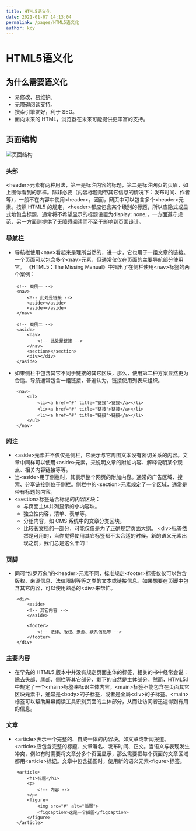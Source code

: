 ```yaml
---
title: HTML5语义化
date: 2021-01-07 14:13:04
permalink: /pages/HTML5语义化
author: kcy
---
```


# HTML5语义化
## 为什么需要语义化
* 易修改、易维护。
* 无障碍阅读支持。
* 搜索引擎友好，利于 SEO。
* 面向未来的 HTML，浏览器在未来可能提供更丰富的支持。
## 页面结构
![页面结构](https://s3.ax1x.com/2021/01/08/suPr90.png)
### 头部
\<header>元素有两种用法，第一是标注内容的标题，第二是标注网页的页眉，如上图你看到的那样。除非必要（内容标题附带其它信息的情况下：发布时间、作者等），一般不在内容中使用\<header>。因而，网页中可以包含多个\<header>元素。按照 HTML5 的规定，\<header>都应包含某个级别的标题，所以应隐式或显式地包含标题，通常将不希望显示的标题设置为display: none;，一方面遵守规范，另一方面则提供了无障碍阅读而不至于影响到页面设计。
### 导航栏
* 导航栏使用\<nav>看起来是理所当然的，进一步，它也用于一组文章的链接。一个页面可以包含多个\<nav>元素，但通常仅仅在页面的主要导航部分使用它。
《HTML5：The Missing Manual》中指出了在侧栏使用\<nav>标签的两个案例：
```
    <!-- 案例一 -->
    <nav>
        <!-- 此处是链接 -->
        <aside></aside>
        <aside></aside>
    </nav>

    <!-- 案例二 -->
    <aside>
        <nav>
            <!-- 此处是链接 -->
        </nav>
        <section></section>
        <div></div>
    </aside>
```
* 如果侧栏中包含其它不同于链接的其它区块，那么，使用第二种方案显然更为合适。导航通常包含一组链接，普遍认为，链接使用列表来组织。
```
    <nav>
        <ul>
            <li><a href="#" title="链接">链接</a></li>
            <li><a href="#" title="链接">链接</a></li>
            <li><a href="#" title="链接">链接</a></li>
        </ul>
    </nav>
```
### 附注
* \<aside>元素并不仅仅是侧栏，它表示与它周围文本没有密切关系的内容。文章中同样可以使用\<aside>元素，来说明文章的附加内容、解释说明某个观点、相关内容链接等等。
* 当\<aside>用于侧栏时，其表示整个网页的附加内容。通常的广告区域、搜索、分享链接则位于侧栏。侧栏中的\<section>元素规定了一个区域，通常是带有标题的内容。
* \<section>标签适合标记的内容区块：
    + 与页面主体并列显示的小内容块。
    + 独立性内容，清单、表单等。
    + 分组内容，如 CMS 系统中的文章分类区块。
    + 比较长文档的一部分，可能仅仅是为了正确规定页面大纲。
\<div>标签依然是可用的，当你觉得使用其它标签都不太合适的时候。新的语义元素出现之前，我们总是这么干的！

### 页脚
* 同可“包罗万象”的\<header>元素不同，标准规定\<footer>标签仅仅可以包含版权、来源信息、法律限制等等之类的文本或链接信息。如果想要在页脚中包含其它内容，可以使用熟悉的\<div>来帮忙。
```
    <div>
        <aside>
        <!-- 其它内容 -->
        </aside>
    
        <footer>
            <!-- 法律、版权、来源、联系信息等 -->
        </footer>
    </div>
```

### 主要内容
* 在早先的 HTML5 版本中并没有规定页面主体的标签，相关的书中经常会说：除去头部、尾部、侧栏等其它部分，剩下的自然是主体部分。然而，HTML5.1 中规定了一个\<main>标签来标识主体内容。\<main>标签不能包含在页面其它区块元素中，通常是\<body>的子标签，或者是全局\<div>的子标签。\<main>标签可以帮助屏幕阅读工具识别页面的主体部分，从而让访问者迅速得到有用的信息。

### 文章
* \<article>表示一个完整的、自成一体的内容块。如文章或新闻报道。\<article>应包含完整的标题、文章署名、发布时间、正文。当语义与表现发生冲突，例如有时需要将文章分多个页面显示，那么需要把每个页面的文章区域都用\<article>标记。文章中包含插图时，使用新的语义元素\<figure>标签。
```
    <article>
        <h1>标题</h1>
        <p>
            <!-- 内容 -->
        </p>
        <figure>
            <img src="#" alt="插图">
            <figcaption>这是一个插图</figcaption>
        </figure>
    </article>
```

